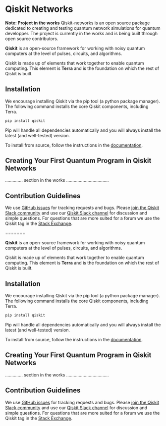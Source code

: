 # Qiskit Networks

**Note: Project in the works**
Qiskit-networks is an open source package dedicated to creating and testing quantum network simulations for quantum developper. The project is currently in the works and is being built through open source contributors.

**Qiskit** is an open-source framework for working with noisy quantum computers at the level of pulses, circuits, and algorithms.

Qiskit is made up of elements that work together to enable quantum computing. This element is **Terra** and is the foundation on which the rest of Qiskit is built.

## Installation

We encourage installing Qiskit via the pip tool (a python package manager). The following command installs the core Qiskit components, including Terra.

```bash
pip install qiskit
```

Pip will handle all dependencies automatically and you will always install the latest (and well-tested) version.

To install from source, follow the instructions in the [documentation](https://qiskit.org/documentation/contributing_to_qiskit.html#install-install-from-source-label).

## Creating Your First Quantum Program in Qiskit Networks

.............. section in  the works ..................................

## Contribution Guidelines

We use [GitHub issues](https://github.com/mgg39/qiskit-networks/issues) for tracking requests and bugs. Please
[join the Qiskit Slack community](https://ibm.co/joinqiskitslack)
and use our [Qiskit Slack channel](https://qiskit.slack.com) for discussion and simple questions.
For questions that are more suited for a forum we use the Qiskit tag in the [Stack Exchange](https://quantumcomputing.stackexchange.com/questions/tagged/qiskit).

=======

**Qiskit** is an open-source framework for working with noisy quantum computers at the level of pulses, circuits, and algorithms.

Qiskit is made up of elements that work together to enable quantum computing. This element is **Terra** and is the foundation on which the rest of Qiskit is built.


## Installation

We encourage installing Qiskit via the pip tool (a python package manager). The following command installs the core Qiskit components, including Terra.

```bash
pip install qiskit
```

Pip will handle all dependencies automatically and you will always install the latest (and well-tested) version.

To install from source, follow the instructions in the [documentation](https://qiskit.org/documentation/contributing_to_qiskit.html#install-install-from-source-label).

## Creating Your First Quantum Program in Qiskit Networks

.............. section in  the works ..................................

## Contribution Guidelines

We use [GitHub issues](https://github.com/mgg39/qiskit-networks/issues) for tracking requests and bugs. Please
[join the Qiskit Slack community](https://ibm.co/joinqiskitslack)
and use our [Qiskit Slack channel](https://qiskit.slack.com) for discussion and simple questions.
For questions that are more suited for a forum we use the Qiskit tag in the [Stack Exchange](https://quantumcomputing.stackexchange.com/questions/tagged/qiskit).